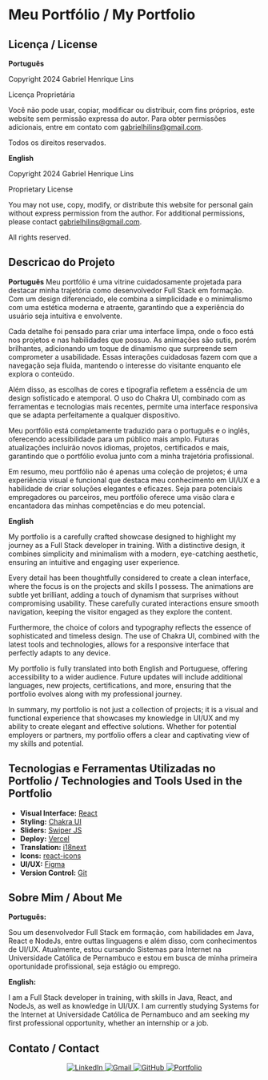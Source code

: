# Meu Portfólio / My Portfolio

## Licença / License

**Português**

Copyright 2024 Gabriel Henrique Lins

Licença Proprietária

Você não pode usar, copiar, modificar ou distribuir, com fins próprios, este website sem permissão expressa do autor. Para obter permissões adicionais, entre em contato com gabrielhilins@gmail.com.

Todos os direitos reservados.

**English**

Copyright 2024 Gabriel Henrique Lins

Proprietary License

You may not use, copy, modify, or distribute this website for personal gain without express permission from the author. For additional permissions, please contact gabrielhilins@gmail.com.

All rights reserved.

## Descricao do Projeto

**Português**
Meu portfólio é uma vitrine cuidadosamente projetada para destacar minha trajetória como desenvolvedor Full Stack em formação. Com um design diferenciado, ele combina a simplicidade e o minimalismo com uma estética moderna e atraente, garantindo que a experiência do usuário seja intuitiva e envolvente.

Cada detalhe foi pensado para criar uma interface limpa, onde o foco está nos projetos e nas habilidades que possuo. As animações são sutis, porém brilhantes, adicionando um toque de dinamismo que surpreende sem comprometer a usabilidade. Essas interações cuidadosas fazem com que a navegação seja fluida, mantendo o interesse do visitante enquanto ele explora o conteúdo.

Além disso, as escolhas de cores e tipografia refletem a essência de um design sofisticado e atemporal. O uso do Chakra UI, combinado com as ferramentas e tecnologias mais recentes, permite uma interface responsiva que se adapta perfeitamente a qualquer dispositivo.

Meu portfólio está completamente traduzido para o português e o inglês, oferecendo acessibilidade para um público mais amplo. Futuras atualizações incluirão novos idiomas, projetos, certificados e mais, garantindo que o portfólio evolua junto com a minha trajetória profissional.

Em resumo, meu portfólio não é apenas uma coleção de projetos; é uma experiência visual e funcional que destaca meu conhecimento em UI/UX e a habilidade de criar soluções elegantes e eficazes. Seja para potenciais empregadores ou parceiros, meu portfólio oferece uma visão clara e encantadora das minhas competências e do meu potencial.

**English**

My portfolio is a carefully crafted showcase designed to highlight my journey as a Full Stack developer in training. With a distinctive design, it combines simplicity and minimalism with a modern, eye-catching aesthetic, ensuring an intuitive and engaging user experience.

Every detail has been thoughtfully considered to create a clean interface, where the focus is on the projects and skills I possess. The animations are subtle yet brilliant, adding a touch of dynamism that surprises without compromising usability. These carefully curated interactions ensure smooth navigation, keeping the visitor engaged as they explore the content.

Furthermore, the choice of colors and typography reflects the essence of sophisticated and timeless design. The use of Chakra UI, combined with the latest tools and technologies, allows for a responsive interface that perfectly adapts to any device.

My portfolio is fully translated into both English and Portuguese, offering accessibility to a wider audience. Future updates will include additional languages, new projects, certifications, and more, ensuring that the portfolio evolves along with my professional journey.

In summary, my portfolio is not just a collection of projects; it is a visual and functional experience that showcases my knowledge in UI/UX and my ability to create elegant and effective solutions. Whether for potential employers or partners, my portfolio offers a clear and captivating view of my skills and potential.

## Tecnologias e Ferramentas Utilizadas no Portfolio / Technologies and Tools Used in the Portfolio

- **Visual Interface:** [React](https://react.dev/)
- **Styling:** [Chakra UI](https://v2.chakra-ui.com/)
- **Sliders:** [Swiper JS](https://swiperjs.com/)
- **Deploy:** [Vercel](https://vercel.com/docs)
- **Translation:** [i18next](https://www.i18next.com/)
- **Icons:** [react-icons](https://www.npmjs.com/package/react-icons)
- **UI/UX:** [Figma](https://help.figma.com/hc/en-us/categories/360002051613-Get-started)
- **Version Control:** [Git](https://git-scm.com/doc)

## Sobre Mim / About Me

**Português:**

Sou um desenvolvedor Full Stack em formação, com habilidades em Java, React e NodeJs, entre outtas linguagens e além disso, com conhecimentos de UI/UX. Atualmente, estou cursando Sistemas para Internet na Universidade Católica de Pernambuco e estou em busca de minha primeira oportunidade profissional, seja estágio ou emprego.

**English:**

I am a Full Stack developer in training, with skills in Java, React, and NodeJs, as well as knowledge in UI/UX. I am currently studying Systems for the Internet at Universidade Católica de Pernambuco and am seeking my first professional opportunity, whether an internship or a job.

## Contato / Contact

<div align="center">

<a href="https://www.linkedin.com/in/pedro-cezar-77a444270/" target="_blank">
  <img src="https://img.shields.io/badge/-LinkedIn-%230077B5?style=for-the-badge&logo=linkedin&logoColor=white" alt="LinkedIn">
</a>
<a href="mailto:pcdasilvabeserra@gmail.com" target="_blank">
  <img src="https://img.shields.io/badge/-Gmail-%23D93025?style=for-the-badge&logo=gmail&logoColor=white" alt="Gmail">
</a>
 <a href="https://github.com/seu-usuario" target="_blank">
  <img src="https://img.shields.io/badge/-GitHub-%23181717?style=for-the-badge&logo=github&logoColor=white" alt="GitHub">
</a>
<a href="https://seu-portfolio.com" target="_blank">
  <img src="https://img.shields.io/badge/-Portfolio-%236C63FF?style=for-the-badge&logo=google-chrome&logoColor=white" alt="Portfolio">
</a>

</div>
